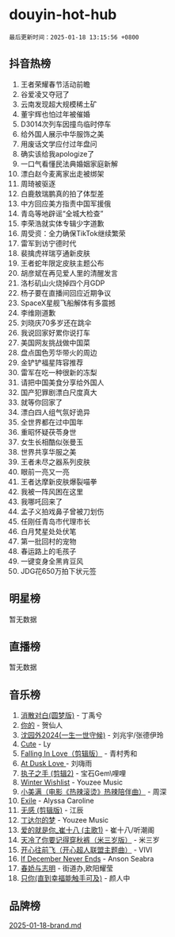 # douyin-hot-hub

`最后更新时间：2025-01-18 13:15:56 +0800`

## 抖音热榜

1. 王者荣耀春节活动前瞻
1. 谷爱凌又夺冠了
1. 云南发现超大规模稀土矿
1. 董宇辉也怕过年被催婚
1. D3014次列车因撞鸟临时停车
1. 给外国人展示中华服饰之美
1. 用废话文学应付过年盘问
1. 确实该给我apologize了
1. 一口气看懂民法典婚姻家庭新解
1. 漂白赵今麦离家出走被绑架
1. 周琦被驱逐
1. 白鹿敖瑞鹏真的拍了体型差
1. 中方回应美方指责中国军援俄
1. 青岛等地辟谣“全城大检查”
1. 李荣浩就实体专辑少字道歉
1. 周受资：全力确保TikTok继续繁荣
1. 雷军到访宁德时代
1. 裴擒虎祥瑞亨通新皮肤
1. 王者蛇年限定皮肤主题公布
1. 胡彦斌在再见爱人里的清醒发言
1. 洛杉矶山火烧掉四个月GDP
1. 杨子要在直播间回应近期争议
1. SpaceX星舰飞船解体有多震撼
1. 李维刚道歉
1. 刘晓庆70多岁还在跳伞
1. 我说回家好累你说打车
1. 美国网友挑战做中国菜
1. 盘点国色芳华带火的周边
1. 金铲铲福星阵容推荐
1. 雷军在吃一种很新的冻梨
1. 请把中国美食分享给外国人
1. 国产犯罪剧漂白尺度真大
1. 就等你回家了
1. 漂白四人组气氛好诡异
1. 全世界都在过中国年
1. 重昭怀疑茯苓身世
1. 女生长相酷似张曼玉
1. 世界共享华服之美
1. 王者未尽之器系列皮肤
1. 眼前一亮又一亮
1. 王者达摩新皮肤爆裂喵拳
1. 我被一阵风困在这里
1. 我哪吒回来了
1. 孟子义拍戏鼻子曾被刀划伤
1. 任刚任青岛市代理市长
1. 白月梵星处处伏笔
1. 第一批回村的宠物
1. 春运路上的毛孩子
1. 一键变身全黑肯豆风
1. JDG花650万拍下状元签

## 明星榜

暂无数据

## 直播榜

暂无数据

## 音乐榜

1. [消散对白(圆梦版)](https://sf3-cdn-tos.douyinstatic.com/obj/tos-cn-ve-2774/og4jB5I5IizzoZVAAAzWgBMAsMDWoArfwBOiFs) - 丁禹兮
1. [你的](https://sf5-hl-cdn-tos.douyinstatic.com/obj/tos-cn-ve-2774/oYuIeKf42jB7sEV6B2upMdpYAgfrQWj0FeRegh) - 贺仙人
1. [沈园外2024(一生一世守候)](https://sf5-hl-cdn-tos.douyinstatic.com/obj/tos-cn-ve-2774/oAIYMHGCmKaYKFDd6FZBf9AfMfx1eErAAEJAFH) - 刘兆宇/张德伊玲
1. [Cute](https://sf6-cdn-tos.douyinstatic.com/obj/tos-cn-ve-2774/o4IbIzHWKAAB4wsS5qMBRiiAlEBGTpQRNfFvuo) - Ly
1. [Falling In Love（剪辑版）](https://sf5-hl-cdn-tos.douyinstatic.com/obj/tos-cn-ve-2774/o8ajpA8zzgBPahbBIO8AcKGBLJezFCRd1wfP9f) - 青村秀和
1. [ At Dusk  Love ](https://sf5-hl-cdn-tos.douyinstatic.com/obj/tos-cn-ve-2774/o8CrpCf5CaYgI4ZrtQgMQAFEfuGqNnRSDQAPBc) - 刘嗨雨
1. [执子之手 (剪辑2)](https://sf5-hl-cdn-tos.douyinstatic.com/obj/tos-cn-ve-2774/oUoZLQjCc31XzqsBnBQUNgeKtYPBcgbFDwtfcu) - 宝石Gem\哩哩
1. [Winter Wishlist](https://sf5-hl-cdn-tos.douyinstatic.com/obj/tos-cn-ve-2774/oIIgUOeamCFCVAzxN6MFRLIBlLGpUqQxeeHrLE) - Youzee Music
1. [小美满（电影《热辣滚烫》热辣陪伴曲）](https://sf5-hl-cdn-tos.douyinstatic.com/obj/tos-cn-ve-2774/o0GAn2lSgfZIDUgtevCGDQYnFg4CwnrBaxbTZL) - 周深
1. [Exile](https://sf5-hl-cdn-tos.douyinstatic.com/obj/tos-cn-ve-2774/oYj4gAQTknKE3WW0Je8KGmQ7z1cA4FefwtbufD) - Alyssa Caroline
1. [无感 (剪辑版)](https://sf6-cdn-tos.douyinstatic.com/obj/tos-cn-ve-2774/o0eIsUzJBDlQaQFC5OFlgbMEZC1TFYBftOBn6p) - 江辰
1. [丁达尔的梦](https://sf5-hl-cdn-tos.douyinstatic.com/obj/tos-cn-ve-2774/oMU3WirUZBVQkAC9ccG5P2IQirziZM2RTInUY) - Youzee Music
1. [爱的就是你_崔十八 (主歌1)](https://sf5-hl-cdn-tos.douyinstatic.com/obj/tos-cn-ve-2774/oI5BO5DhFZ6UTcNCnZaOCBLtZ7WIMQGfgnXf5E) - 崔十八/听潮阁
1. [天冷了你要记得穿秋裤（米三岁版）](https://sf5-hl-cdn-tos.douyinstatic.com/obj/tos-cn-ve-2774/oQlIwVIDWiZ6BQilAorS7MA0AgCkQDvcZAdm1) - 米三岁
1. [开心往前飞（开心超人联盟主题曲）](https://sf5-hl-cdn-tos.douyinstatic.com/obj/tos-cn-ve-2774/9d8fb7c82cf1421fb93a9fe925275e0a) - VIVI
1. [If December Never Ends](https://sf5-hl-cdn-tos.douyinstatic.com/obj/tos-cn-ve-2774/oY1IQMoTgCFIBg8RZifyqlBBt1UFgitTYmxeOS) - Anson Seabra
1. [春娇与志明](https://sf5-hl-cdn-tos.douyinstatic.com/obj/tos-cn-ve-2774/e530d8fceb7044b39707d7f9ff54add1) - 街道办,欧阳耀莹
1. [只你(直到幸福能触手可及)](https://sf5-hl-cdn-tos.douyinstatic.com/obj/tos-cn-ve-2774/o0lBkRDzFTeaVSUz3ZZSCBVtZ5DIMQGfgmEAuE) - 颜人中

## 品牌榜

[2025-01-18-brand.md](2025-01-18-brand.md)
